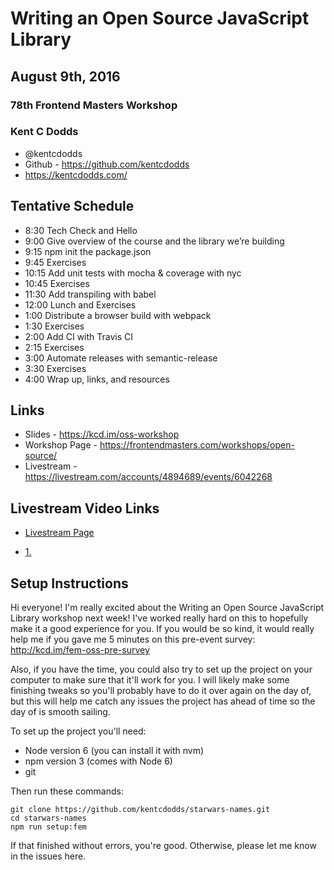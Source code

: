 
# Writing an Open Source JavaScript Library

## August 9th, 2016

### 78th Frontend Masters Workshop

### Kent C Dodds

* @kentcdodds
* Github - https://github.com/kentcdodds
* https://kentcdodds.com/

## Tentative Schedule


* 8:30    Tech Check and Hello
* 9:00    Give overview of the course and the library we’re building
* 9:15    npm init the package.json
* 9:45    Exercises
* 10:15   Add unit tests with mocha & coverage with nyc
* 10:45   Exercises
* 11:30   Add transpiling with babel
* 12:00   Lunch and Exercises
* 1:00    Distribute a browser build with webpack
* 1:30    Exercises
* 2:00    Add CI with Travis CI
* 2:15    Exercises
* 3:00    Automate releases with semantic-release
* 3:30    Exercises
* 4:00    Wrap up, links, and resources 

## Links

* Slides - https://kcd.im/oss-workshop
* Workshop Page - https://frontendmasters.com/workshops/open-source/
* Livestream - https://livestream.com/accounts/4894689/events/6042268


## Livestream Video Links

* [Livestream Page](https://livestream.com/accounts/4894689/events/6042257)



* [1.]()


## Setup Instructions

Hi everyone! I'm really excited about the Writing an Open Source JavaScript Library workshop next week! I've worked really hard on this to hopefully make it a good experience for you. If you would be so kind, it would really help me if you gave me 5 minutes on this pre-event survey: http://kcd.im/fem-oss-pre-survey

Also, if you have the time, you could also try to set up the project on your computer to make sure that it'll work for you. I will likely make some finishing tweaks so you'll probably have to do it over again on the day of, but this will help me catch any issues the project has ahead of time so the day of is smooth sailing.

To set up the project you'll need:

* Node version 6 (you can install it with nvm)
* npm version 3 (comes with Node 6)
* git
 
Then run these commands:
```
git clone https://github.com/kentcdodds/starwars-names.git
cd starwars-names
npm run setup:fem
```

If that finished without errors, you're good. Otherwise, please let me know in the issues here.
